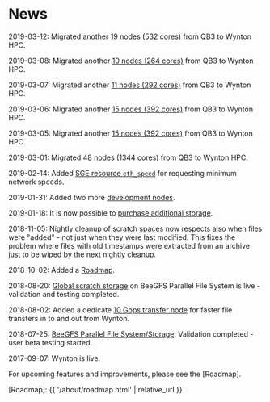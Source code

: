 # News

2019-03-12: Migrated another <a href="{{ '/about/specs.html' | relative_url }}">19 nodes (532 cores)</a> from QB3 to Wynton HPC.<br/>

2019-03-08: Migrated another <a href="{{ '/about/specs.html' | relative_url }}">10 nodes (264 cores)</a> from QB3 to Wynton HPC.<br/>

2019-03-07: Migrated another <a href="{{ '/about/specs.html' | relative_url }}">11 nodes (292 cores)</a> from QB3 to Wynton HPC.<br/>

2019-03-06: Migrated another <a href="{{ '/about/specs.html' | relative_url }}">15 nodes (392 cores)</a> from QB3 to Wynton HPC.<br/>

2019-03-05: Migrated another <a href="{{ '/about/specs.html' | relative_url }}">15 nodes (392 cores)</a> from QB3 to Wynton HPC.<br/>

2019-03-01: Migrated <a href="{{ '/about/specs.html' | relative_url }}">48 nodes (1344 cores)</a> from QB3 to Wynton HPC.<br/>

2019-02-14: Added <a href="{{ '/scheduler/submit-jobs.html' | relative_url }}">SGE resource `eth_speed`</a> for requesting minimum network speeds.<br/>

2019-01-31: Added two more <a href="{{ '/about/specs.html' | relative_url }}">development nodes</a>.<br/>

2019-01-18: It is now possible to <a href="{{ '/about/pricing-storage.html' | relative_url }}">purchase additional storage</a>.<br/>

2018-11-05: Nightly cleanup of <a href="{{ '/about/specs.html#scratch-storage' | relative_url }}">scratch spaces</a> now respects also when files were "added" - not just when they were last modified.  This fixes the problem where files with old timestamps were extracted from an archive just to be wiped by the next nightly cleanup.<br/>

2018-10-02: Added a <a href="{{ '/about/roadmap.html' | relative_url }}">Roadmap</a>.<br/>

2018-08-20: <a href="{{ '/about/specs.html#scratch-storage' | relative_url }}">Global scratch storage</a> on BeeGFS Parallel File System is live - validation and testing completed.<br/>

2018-08-02: Added a dedicate <a href="{{ '/about/specs.html#data-transfer-nodes' | relative_url }}">10 Gbps transfer node</a> for faster file transfers in to and out from Wynton.<br/>

2018-07-25: <a href="{{ '/about/specs.html#scratch-storage' | relative_url }}">BeeGFS Parallel File System/Storage</a>: Validation completed - user beta testing started.<br/>

2017-09-07: Wynton is live.


For upcoming features and improvements, please see the [Roadmap].


[Roadmap]: {{ '/about/roadmap.html' | relative_url }}
